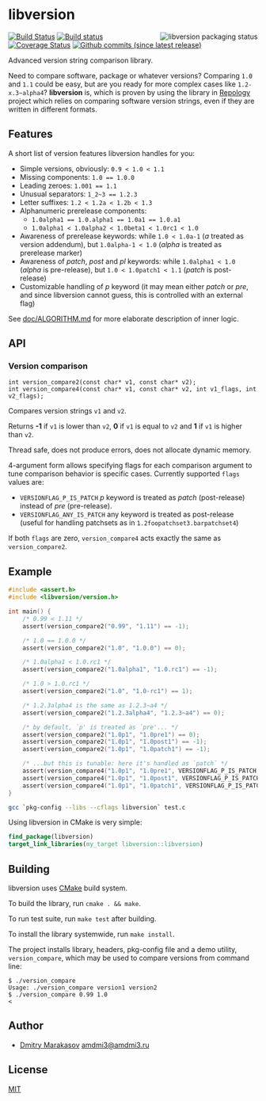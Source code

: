 # libversion

<a href="https://repology.org/metapackage/libversion/versions">
	<img src="https://repology.org/badge/vertical-allrepos/libversion.svg" alt="libversion packaging status" align="right">
</a>

[![Build Status](https://travis-ci.org/repology/libversion.svg?branch=master)](https://travis-ci.org/repology/libversion)
[![Build status](https://ci.appveyor.com/api/projects/status/n78dvl22i70v379x/branch/master?svg=true)](https://ci.appveyor.com/project/AMDmi3/libversion/branch/master)
[![Coverage Status](https://coveralls.io/repos/github/repology/libversion/badge.svg?branch=master)](https://coveralls.io/github/repology/libversion?branch=master)
[![Github commits (since latest release)](https://img.shields.io/github/commits-since/repology/libversion/latest.svg)](https://github.com/repology/libversion)

Advanced version string comparison library.

Need to compare software, package or whatever versions? Comparing
`1.0` and `1.1` could be easy, but are you ready for more
complex cases like `1.2-x.3~alpha4`? **libversion** is, which
is proven by using the library in [Repology](https://repology.org/)
project which relies on comparing software version strings, even
if they are written in different formats.

## Features

A short list of version features libversion handles for you:

* Simple versions, obviously: `0.9 < 1.0 < 1.1`
* Missing components: `1.0 == 1.0.0`
* Leading zeroes: `1.001 == 1.1`
* Unusual separators: `1_2~3 == 1.2.3`
* Letter suffixes: `1.2 < 1.2a < 1.2b < 1.3`
* Alphanumeric prerelease components:
  * `1.0alpha1 == 1.0.alpha1 == 1.0a1 == 1.0.a1`
  * `1.0alpha1 < 1.0alpha2 < 1.0beta1 < 1.0rc1 < 1.0`
* Awareness of prerelease keywords: while `1.0 < 1.0a-1` (_a_ treated as version addendum), but `1.0alpha-1 < 1.0` (_alpha_ is treated as prerelease marker)
* Awareness of _patch_, _post_ and _pl_ keywords: while `1.0alpha1 < 1.0` (_alpha_ is pre-release), but `1.0 < 1.0patch1 < 1.1` (_patch_ is post-release)
* Customizable handling of _p_ keyword (it may mean either _patch_ or _pre_, and since libversion cannot guess, this is controlled with an external flag)

See [doc/ALGORITHM.md](doc/ALGORITHM.md) for more elaborate description
of inner logic.

## API

### Version comparison

```
int version_compare2(const char* v1, const char* v2);
int version_compare4(const char* v1, const char* v2, int v1_flags, int v2_flags);
```

Compares version strings `v1` and `v2`.

Returns **-1** if `v1` is lower than `v2`, **0** if `v1` is equal to `v2` and **1** if `v1` is higher than `v2`.

Thread safe, does not produce errors, does not allocate dynamic memory.

4-argument form allows specifying flags for each comparison argument to
tune comparison behavior is specific cases. Currently supported `flags`
values are:

* `VERSIONFLAG_P_IS_PATCH` _p_ keyword is treated as _patch_ (post-release) instead of _pre_ (pre-release).
* `VERSIONFLAG_ANY_IS_PATCH` any keyword is treated as post-release (useful for handling patchsets as in `1.2foopatchset3.barpatchset4`)

If both `flags` are zero, `version_compare4` acts exactly the same as `version_compare2`.

## Example

```c
#include <assert.h>
#include <libversion/version.h>

int main() {
	/* 0.99 < 1.11 */
	assert(version_compare2("0.99", "1.11") == -1);

	/* 1.0 == 1.0.0 */
	assert(version_compare2("1.0", "1.0.0") == 0);

	/* 1.0alpha1 < 1.0.rc1 */
	assert(version_compare2("1.0alpha1", "1.0.rc1") == -1);

	/* 1.0 > 1.0.rc1 */
	assert(version_compare2("1.0", "1.0-rc1") == 1);

	/* 1.2.3alpha4 is the same as 1.2.3~a4 */
	assert(version_compare2("1.2.3alpha4", "1.2.3~a4") == 0);

	/* by default, `p' is treated as `pre'... */
	assert(version_compare2("1.0p1", "1.0pre1") == 0);
	assert(version_compare2("1.0p1", "1.0post1") == -1);
	assert(version_compare2("1.0p1", "1.0patch1") == -1);

	/* ...but this is tunable: here it's handled as `patch` */
	assert(version_compare4("1.0p1", "1.0pre1", VERSIONFLAG_P_IS_PATCH, 0) == 1);
	assert(version_compare4("1.0p1", "1.0post1", VERSIONFLAG_P_IS_PATCH, 0) == 0);
	assert(version_compare4("1.0p1", "1.0patch1", VERSIONFLAG_P_IS_PATCH, 0) == 0);
}
```

```sh
gcc `pkg-config --libs --cflags libversion` test.c
```

Using libversion in CMake is very simple:

```cmake
find_package(libversion)
target_link_libraries(my_target libversion::libversion)
```

## Building

libversion uses [CMake](https://cmake.org/) build system.

To build the library, run `cmake . && make`.

To run test suite, run `make test` after building.

To install the library systemwide, run `make install`.

The project installs library, headers, pkg-config file and a demo utility, `version_compare`, which may be used to compare versions from command line:

```
$ ./version_compare
Usage: ./version_compare version1 version2
$ ./version_compare 0.99 1.0
<
```

## Author

* [Dmitry Marakasov](https://github.com/AMDmi3) <amdmi3@amdmi3.ru>

## License

[MIT](COPYING)
